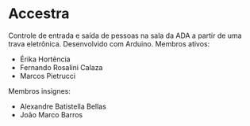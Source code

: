 # Accestra
Controle de entrada e saída de pessoas na sala da ADA a partir de uma trava eletrônica. Desenvolvido com Arduino.
Membros ativos:
* Érika Hortência
* Fernando Rosalini Calaza
* Marcos Pietrucci

Membros insignes:
* Alexandre Batistella Bellas
* João Marco Barros
